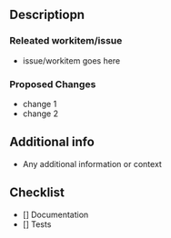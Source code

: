 ## Descriptiopn

### Releated workitem/issue
- issue/workitem goes here

### Proposed Changes
- change 1
- change 2

## Additional info
- Any additional information or context

## Checklist 
- [] Documentation
- [] Tests